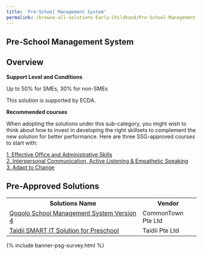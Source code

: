 ```yaml
---
title: 'Pre-School Management System'
permalink: /browse-all-solutions-Early-Childhood/Pre-School-Management-System
---
```


## Pre-School Management System
## Overview

**Support Level and Conditions**

Up to 50% for SMEs, 30% for non-SMEs

This solution is supported by ECDA.

**Recommended courses**

When adopting the solutions under this sub-category, you might wish to think about how to invest in developing the right skillsets to complement the new solution for better performance. Here are three SSG-approved courses to start with:

<a href='https://sfec.enterprisejobskills.gov.sg/Course_Internet/CourseDetail.aspx?CoursesReferenceNumber=TGS-2020503896'  target='_blank' rel='noopener'>1. Effective Office and Administrative Skills</a><br>
<a href='https://sfec.enterprisejobskills.gov.sg/Course_Internet/CourseDetail.aspx?CoursesReferenceNumber=TGS-2020000399'  target='_blank' rel='noopener'>2. Interpersonal Communication, Active Listening & Empathetic Speaking</a><br>
<a href='https://sfec.enterprisejobskills.gov.sg/Course_Internet/CourseDetail.aspx?CoursesReferenceNumber=TGS-2020505601'  target='_blank' rel='noopener'>3. Adapt to Change</a><br>

## Pre-Approved Solutions

<table>
<tr>
<th style='width: auto;'><b>Solutions Name</b></th>
<th style='width: 30%;'><b>Vendor</b></th>
</tr>
<tr>
<td><a href='/productivity-solutions-grant/solutionrepo/199905781M-Qoqolo-SCH-MGT-Systm-v-4-EC' target='_blank'>Qoqolo School Management System Version 4</a><br></td>
<td>CommonTown Pte Ltd</td>
</tr>
<tr>
<td><a href='/productivity-solutions-grant/solutionrepo/201304337W-Td-SMART-IT-SLN-for-PrSCH-EC' target='_blank'>Taidii SMART IT Solution for Preschool</a><br></td>
<td>Taidii Pte Ltd</td>
</tr>
</table>

{% include banner-psg-survey.html %}
